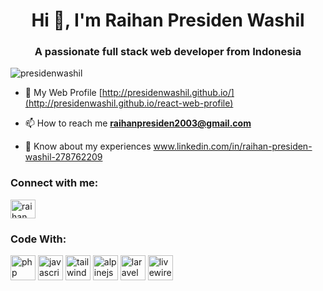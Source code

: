 <h1 align="center">Hi 👋, I'm Raihan Presiden Washil</h1>
<h3 align="center">A passionate full stack web developer from Indonesia</h3>

<p align="left">
  <img src="https://komarev.com/ghpvc/?username=presidenwashil&label=Profile%20views&color=0e75b6&style=flat" alt="presidenwashil" />
</p>

- 📝 My Web Profile [http://presidenwashil.github.io/](http://presidenwashil.github.io/react-web-profile)

- 📫 How to reach me **raihanpresiden2003@gmail.com**

- 📄 Know about my experiences www.linkedin.com/in/raihan-presiden-washil-278762209

<h3 align="left">Connect with me:</h3>
<p align="left">
<a href="https://linkedin.com/in/raihan-presiden-washil-278762209" target="blank"><img align="center" src="https://raw.githubusercontent.com/rahuldkjain/github-profile-readme-generator/master/src/images/icons/Social/linked-in-alt.svg" alt="raihan presiden washil" height="30" width="40" /></a>
</p>

<h3 align="left">Code With:</h3>
<p align="left">
  <img src="https://cdn.jsdelivr.net/gh/devicons/devicon/icons/php/php-original.svg" alt="php" width="40" height="40"/>
  <img src="https://cdn.jsdelivr.net/gh/devicons/devicon/icons/javascript/javascript-original.svg" alt="javascript" width="40" height="40"/>
  <img src="https://cdn.jsdelivr.net/gh/devicons/devicon/icons/tailwindcss/tailwindcss-original.svg" alt="tailwind" width="40" height="40"/>
  <img src="https://cdn.jsdelivr.net/gh/devicons/devicon/icons/alpinejs/alpinejs-original.svg" alt="alpinejs" width="40" height="40"/>
  <img src="https://cdn.jsdelivr.net/gh/devicons/devicon/icons/laravel/laravel-original.svg" alt="laravel" width="40" height="40"/>
  <img src="https://cdn.jsdelivr.net/gh/devicons/devicon/icons/livewire/livewire-original.svg" alt="livewire" width="40" height="40"/>
</p>
